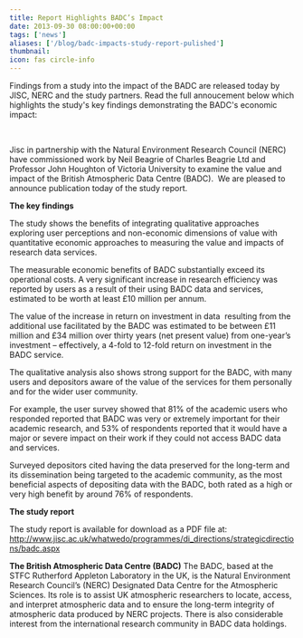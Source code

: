 ```yaml
---
title: Report Highlights BADC’s Impact
date: 2013-09-30 08:00:00+00:00
tags: ['news']
aliases: ['/blog/badc-impacts-study-report-pulished']
thumbnail: 
icon: fas circle-info
---
```

Findings from a study into the impact of the BADC are released today by JISC, NERC and the study partners. Read the full annoucement below which highlights the study's key findings demonstrating the BADC's economic impact:


 


Jisc in partnership with the Natural Environment Research Council (NERC) have commissioned work by Neil Beagrie of Charles Beagrie Ltd and Professor John Houghton of Victoria University to examine the value and impact of the British Atmospheric Data Centre (BADC).  We are pleased to announce publication today of the study report.


**The key findings** 


The study shows the benefits of integrating qualitative approaches exploring user perceptions and non-economic dimensions of value with quantitative economic approaches to measuring the value and impacts of research data services.


The measurable economic benefits of BADC substantially exceed its operational costs. A very significant increase in research efficiency was reported by users as a result of their using BADC data and services, estimated to be worth at least £10 million per annum.


The value of the increase in return on investment in data  resulting from the additional use facilitated by the BADC was estimated to be between £11 million and £34 million over thirty years (net present value) from one-year’s investment – effectively, a 4-fold to 12-fold return on investment in the BADC service.


The qualitative analysis also shows strong support for the BADC, with many users and depositors aware of the value of the services for them personally and for the wider user community.


For example, the user survey showed that 81% of the academic users who responded reported that BADC was very or extremely important for their academic research, and 53% of respondents reported that it would have a major or severe impact on their work if they could not access BADC data and services.


Surveyed depositors cited having the data preserved for the long-term and its dissemination being targeted to the academic community, as the most beneficial aspects of depositing data with the BADC, both rated as a high or very high benefit by around 76% of respondents.


**The study report**


The study report is available for download as a PDF file at: <http://www.jisc.ac.uk/whatwedo/programmes/di_directions/strategicdirections/badc.aspx>


**The British Atmospheric Data Centre (BADC)** The BADC, based at the STFC Rutherford Appleton Laboratory in the UK, is the Natural Environment Research Council’s (NERC) Designated Data Centre for the Atmospheric Sciences. Its role is to assist UK atmospheric researchers to locate, access, and interpret atmospheric data and to ensure the long-term integrity of atmospheric data produced by NERC projects. There is also considerable interest from the international research community in BADC data holdings.

